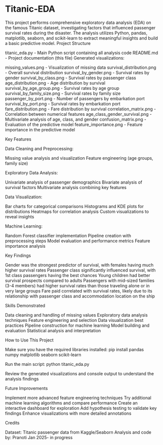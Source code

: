 # Titanic-EDA
This project performs comprehensive exploratory data analysis (EDA) on the famous Titanic dataset, investigating factors that influenced passenger survival rates during the disaster. The analysis utilizes Python, pandas, matplotlib, seaborn, and scikit-learn to extract meaningful insights and build a basic predictive model.
Project Structure

titanic_eda.py - Main Python script containing all analysis code
README.md - Project documentation (this file)
Generated visualizations:

missing_values.png - Visualization of missing data
survival_distribution.png - Overall survival distribution
survival_by_gender.png - Survival rates by gender
survival_by_class.png - Survival rates by passenger class
age_distribution.png - Age distribution by survival
survival_by_age_group.png - Survival rates by age group
survival_by_family_size.png - Survival rates by family size
passenger_by_port.png - Number of passengers by embarkation port
survival_by_port.png - Survival rates by embarkation port
fare_distribution.png - Fare distribution by survival
correlation_matrix.png - Correlation between numerical features
age_class_gender_survival.png - Multivariate analysis of age, class, and gender
confusion_matrix.png - Evaluation of the predictive model
feature_importance.png - Feature importance in the predictive model



Key Features

Data Cleaning and Preprocessing:

Missing value analysis and visualization
Feature engineering (age groups, family size)


Exploratory Data Analysis:

Univariate analysis of passenger demographics
Bivariate analysis of survival factors
Multivariate analysis combining key features


Data Visualization:

Bar charts for categorical comparisons
Histograms and KDE plots for distributions
Heatmaps for correlation analysis
Custom visualizations to reveal insights


Machine Learning:

Random Forest classifier implementation
Pipeline creation with preprocessing steps
Model evaluation and performance metrics
Feature importance analysis



Key Findings

Gender was the strongest predictor of survival, with females having much higher survival rates
Passenger class significantly influenced survival, with 1st class passengers having the best chances
Young children had better survival prospects compared to adults
Passengers with mid-sized families (3-4 members) had higher survival rates than those traveling alone or in very large groups
Fare paid correlated with survival rates, likely due to its relationship with passenger class and accommodation location on the ship

Skills Demonstrated

Data cleaning and handling of missing values
Exploratory data analysis techniques
Feature engineering and selection
Data visualization best practices
Pipeline construction for machine learning
Model building and evaluation
Statistical analysis and interpretation

How to Use This Project

Make sure you have the required libraries installed:
pip install pandas numpy matplotlib seaborn scikit-learn

Run the main script:
python titanic_eda.py

Review the generated visualizations and console output to understand the analysis findings

Future Improvements

Implement more advanced feature engineering techniques
Try additional machine learning algorithms and compare performance
Create an interactive dashboard for exploration
Add hypothesis testing to validate key findings
Enhance visualizations with more detailed annotations

Credits

Dataset: Titanic passenger data from Kaggle/Seaborn
Analysis and code by: Pranoti
Jan 2025- in progress
